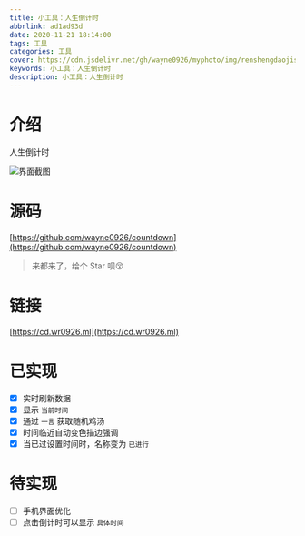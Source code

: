 ```yaml
---
title: 小工具：人生倒计时
abbrlink: ad1ad93d
date: 2020-11-21 18:14:00
tags: 工具
categories: 工具
cover: https://cdn.jsdelivr.net/gh/wayne0926/myphoto/img/renshengdaojishi1.jpg
keywords: 小工具：人生倒计时
description: 小工具：人生倒计时
---
```


# 介绍

人生倒计时

![界面截图](https://cdn.jsdelivr.net/gh/wayne0926/myphoto/img/renshengdaojishi.jpg)

# 源码
[https://github.com/wayne0926/countdown](https://github.com/wayne0926/countdown)

> 来都来了，给个 Star 呗😚

# 链接
[https://cd.wr0926.ml](https://cd.wr0926.ml)

# 已实现
- [x] 实时刷新数据
- [x] 显示 `当前时间`
- [x] 通过 `一言` 获取随机鸡汤
- [x] 时间临近自动变色描边强调
- [x] 当已过设置时间时，名称变为 `已进行` 

# 待实现

- [ ] 手机界面优化
- [ ] 点击倒计时可以显示 `具体时间`
